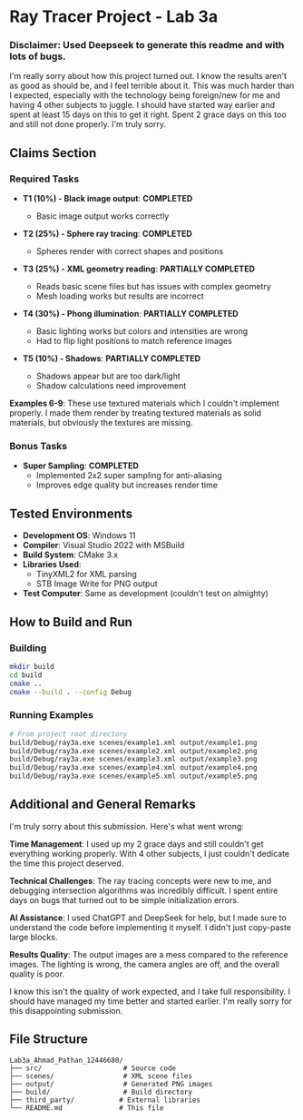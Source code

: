 # Ray Tracer Project - Lab 3a

### Disclaimer: Used Deepseek to generate this readme and with lots of bugs.

I'm really sorry about how this project turned out. I know the results aren't as good as should be, and I feel terrible about it. This was much harder than I expected, especially with the technology being foreign/new for me and having 4 other subjects to juggle. I should have started way earlier and spent at least 15 days on this to get it right. Spent 2 grace days on this too and still not done properly. I'm truly sorry.

## Claims Section

### Required Tasks
- **T1 (10%) - Black image output**: **COMPLETED**
  - Basic image output works correctly

- **T2 (25%) - Sphere ray tracing**: **COMPLETED** 
  - Spheres render with correct shapes and positions

- **T3 (25%) - XML geometry reading**: **PARTIALLY COMPLETED**
  - Reads basic scene files but has issues with complex geometry
  - Mesh loading works but results are incorrect

- **T4 (30%) - Phong illumination**: **PARTIALLY COMPLETED**
  - Basic lighting works but colors and intensities are wrong
  - Had to flip light positions to match reference images

- **T5 (10%) - Shadows**: **PARTIALLY COMPLETED**
  - Shadows appear but are too dark/light
  - Shadow calculations need improvement

**Examples 6-9**: These use textured materials which I couldn't implement properly. I made them render by treating textured materials as solid materials, but obviously the textures are missing.
### Bonus Tasks
- **Super Sampling**: **COMPLETED**
  - Implemented 2x2 super sampling for anti-aliasing
  - Improves edge quality but increases render time

## Tested Environments

- **Development OS**: Windows 11
- **Compiler**: Visual Studio 2022 with MSBuild
- **Build System**: CMake 3.x
- **Libraries Used**: 
  - TinyXML2 for XML parsing
  - STB Image Write for PNG output
- **Test Computer**: Same as development (couldn't test on almighty)

## How to Build and Run

### Building
```bash
mkdir build
cd build
cmake ..
cmake --build . --config Debug
```

### Running Examples
```bash
# From project root directory
build/Debug/ray3a.exe scenes/example1.xml output/example1.png
build/Debug/ray3a.exe scenes/example2.xml output/example2.png
build/Debug/ray3a.exe scenes/example3.xml output/example3.png
build/Debug/ray3a.exe scenes/example4.xml output/example4.png
build/Debug/ray3a.exe scenes/example5.xml output/example5.png
```

## Additional and General Remarks

I'm truly sorry about this submission. Here's what went wrong:

**Time Management**: I used up my 2 grace days and still couldn't get everything working properly. With 4 other subjects, I just couldn't dedicate the time this project deserved.

**Technical Challenges**: The ray tracing concepts were new to me, and debugging intersection algorithms was incredibly difficult. I spent entire days on bugs that turned out to be simple initialization errors.

**AI Assistance**: I used ChatGPT and DeepSeek for help, but I made sure to understand the code before implementing it myself. I didn't just copy-paste large blocks.

**Results Quality**: The output images are a mess compared to the reference images. The lighting is wrong, the camera angles are off, and the overall quality is poor.

I know this isn't the quality of work expected, and I take full responsibility. I should have managed my time better and started earlier. I'm really sorry for this disappointing submission.

## File Structure
```
Lab3a_Ahmad_Pathan_12446680/
├── src/                    # Source code
├── scenes/                 # XML scene files
├── output/                 # Generated PNG images
├── build/                  # Build directory
├── third_party/           # External libraries
└── README.md              # This file
```
